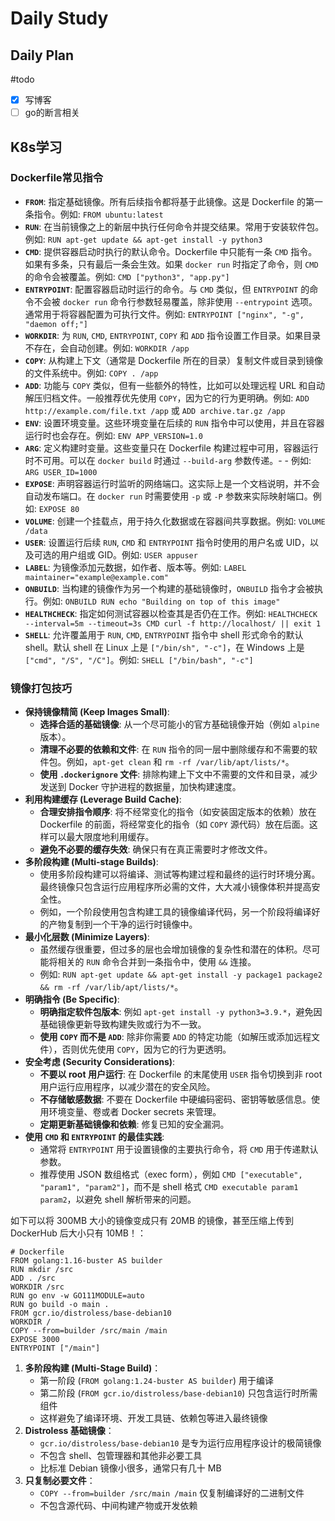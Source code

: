 # Daily Study
## Daily Plan
#todo
- [x] 写博客
- [ ] go的断言相关
## K8s学习
### Dockerfile常见指令
- **`FROM`**: 指定基础镜像。所有后续指令都将基于此镜像。这是 Dockerfile 的第一条指令。例如: `FROM ubuntu:latest`
- **`RUN`**: 在当前镜像之上的新层中执行任何命令并提交结果。常用于安装软件包。例如: `RUN apt-get update && apt-get install -y python3`
- **`CMD`**: 提供容器启动时执行的默认命令。Dockerfile 中只能有一条 `CMD` 指令。如果有多条，只有最后一条会生效。如果 `docker run` 时指定了命令，则 `CMD` 的命令会被覆盖。例如: `CMD ["python3", "app.py"]`
- **`ENTRYPOINT`**: 配置容器启动时运行的命令。与 `CMD` 类似，但 `ENTRYPOINT` 的命令不会被 `docker run` 命令行参数轻易覆盖，除非使用 `--entrypoint` 选项。通常用于将容器配置为可执行文件。例如: `ENTRYPOINT ["nginx", "-g", "daemon off;"]`
- **`WORKDIR`**: 为 `RUN`, `CMD`, `ENTRYPOINT`, `COPY` 和 `ADD` 指令设置工作目录。如果目录不存在，会自动创建。例如: `WORKDIR /app`
- **`COPY`**: 从构建上下文（通常是 Dockerfile 所在的目录）复制文件或目录到镜像的文件系统中。例如: `COPY . /app`
- **`ADD`**: 功能与 `COPY` 类似，但有一些额外的特性，比如可以处理远程 URL 和自动解压归档文件。一般推荐优先使用 `COPY`，因为它的行为更明确。例如: `ADD http://example.com/file.txt /app` 或 `ADD archive.tar.gz /app`
- **`ENV`**: 设置环境变量。这些环境变量在后续的 `RUN` 指令中可以使用，并且在容器运行时也会存在。例如: `ENV APP_VERSION=1.0`
- **`ARG`**: 定义构建时变量。这些变量只在 Dockerfile 构建过程中可用，容器运行时不可用。可以在 `docker build` 时通过 `--build-arg` 参数传递。- - 例如: `ARG USER_ID=1000`
- **`EXPOSE`**: 声明容器运行时监听的网络端口。这实际上是一个文档说明，并不会自动发布端口。在 `docker run` 时需要使用 `-p` 或 `-P` 参数来实际映射端口。例如: `EXPOSE 80`
- **`VOLUME`**: 创建一个挂载点，用于持久化数据或在容器间共享数据。例如: `VOLUME /data`
- **`USER`**: 设置运行后续 `RUN`, `CMD` 和 `ENTRYPOINT` 指令时使用的用户名或 UID，以及可选的用户组或 GID。例如: `USER appuser`
-  **`LABEL`**: 为镜像添加元数据，如作者、版本等。例如: `LABEL maintainer="example@example.com"`
- **`ONBUILD`**: 当构建的镜像作为另一个构建的基础镜像时，`ONBUILD` 指令才会被执行。例如: `ONBUILD RUN echo "Building on top of this image"`
- **`HEALTHCHECK`**: 指定如何测试容器以检查其是否仍在工作。例如: `HEALTHCHECK --interval=5m --timeout=3s CMD curl -f http://localhost/ || exit 1`
- **`SHELL`**: 允许覆盖用于 `RUN`, `CMD`, `ENTRYPOINT` 指令中 shell 形式命令的默认 shell。默认 shell 在 Linux 上是 `["/bin/sh", "-c"]`，在 Windows 上是 `["cmd", "/S", "/C"]`。例如: `SHELL ["/bin/bash", "-c"]`
### 镜像打包技巧
- **保持镜像精简 (Keep Images Small)**:
    - **选择合适的基础镜像**: 从一个尽可能小的官方基础镜像开始（例如 `alpine` 版本）。
    - **清理不必要的依赖和文件**: 在 `RUN` 指令的同一层中删除缓存和不需要的软件包。例如，`apt-get clean` 和 `rm -rf /var/lib/apt/lists/*`。
    - **使用 `.dockerignore` 文件**: 排除构建上下文中不需要的文件和目录，减少发送到 Docker 守护进程的数据量，加快构建速度。
- **利用构建缓存 (Leverage Build Cache)**:
    - **合理安排指令顺序**: 将不经常变化的指令（如安装固定版本的依赖）放在 Dockerfile 的前面，将经常变化的指令（如 `COPY` 源代码）放在后面。这样可以最大限度地利用缓存。
    - **避免不必要的缓存失效**: 确保只有在真正需要时才修改文件。
- **多阶段构建 (Multi-stage Builds)**:
    - 使用多阶段构建可以将编译、测试等构建过程和最终的运行时环境分离。最终镜像只包含运行应用程序所必需的文件，大大减小镜像体积并提高安全性。
    - 例如，一个阶段使用包含构建工具的镜像编译代码，另一个阶段将编译好的产物复制到一个干净的运行时镜像中。
- **最小化层数 (Minimize Layers)**:
    - 虽然缓存很重要，但过多的层也会增加镜像的复杂性和潜在的体积。尽可能将相关的 `RUN` 命令合并到一条指令中，使用 `&&` 连接。
    - 例如: `RUN apt-get update && apt-get install -y package1 package2 && rm -rf /var/lib/apt/lists/*`。
- **明确指令 (Be Specific)**:
    - **明确指定软件包版本**: 例如 `apt-get install -y python3=3.9.*`，避免因基础镜像更新导致构建失败或行为不一致。
    - **使用 `COPY` 而不是 `ADD`**: 除非你需要 `ADD` 的特定功能（如解压或添加远程文件），否则优先使用 `COPY`，因为它的行为更透明。
- **安全考虑 (Security Considerations)**:
    - **不要以 root 用户运行**: 在 Dockerfile 的末尾使用 `USER` 指令切换到非 root 用户运行应用程序，以减少潜在的安全风险。
    - **不存储敏感数据**: 不要在 Dockerfile 中硬编码密码、密钥等敏感信息。使用环境变量、卷或者 Docker secrets 来管理。
    - **定期更新基础镜像和依赖**: 修复已知的安全漏洞。
- **使用 `CMD` 和 `ENTRYPOINT` 的最佳实践**:
    - 通常将 `ENTRYPOINT` 用于设置镜像的主要执行命令，将 `CMD` 用于传递默认参数。
    - 推荐使用 JSON 数组格式（exec form），例如 `CMD ["executable", "param1", "param2"]`，而不是 shell 格式 `CMD executable param1 param2`，以避免 shell 解析带来的问题。

如下可以将 300MB 大小的镜像变成只有 20MB 的镜像，甚至压缩上传到 DockerHub 后大小只有 10MB！：
```
# Dockerfile 
FROM golang:1.16-buster AS builder 
RUN mkdir /src 
ADD . /src 
WORKDIR /src 
RUN go env -w GO111MODULE=auto 
RUN go build -o main . 
FROM gcr.io/distroless/base-debian10 
WORKDIR / 
COPY --from=builder /src/main /main 
EXPOSE 3000 
ENTRYPOINT ["/main"]
```

1. **多阶段构建 (Multi-Stage Build)**：
    - 第一阶段 (`FROM golang:1.24-buster AS builder`) 用于编译
    - 第二阶段 (`FROM gcr.io/distroless/base-debian10`) 只包含运行时所需组件
    - 这样避免了编译环境、开发工具链、依赖包等进入最终镜像
2. **Distroless 基础镜像**：
    - `gcr.io/distroless/base-debian10` 是专为运行应用程序设计的极简镜像
    - 不包含 shell、包管理器和其他非必要工具
    - 比标准 Debian 镜像小很多，通常只有几十 MB
3. **只复制必要文件**：
    - `COPY --from=builder /src/main /main` 仅复制编译好的二进制文件
    - 不包含源代码、中间构建产物或开发依赖